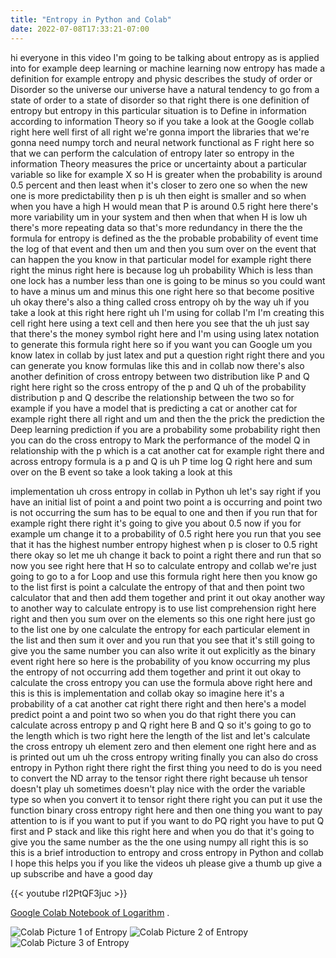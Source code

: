```yaml
---
title: "Entropy in Python and Colab"
date: 2022-07-08T17:33:21-07:00
---
```


hi everyone in this video I'm going to be talking about entropy as is applied into for example deep learning or machine learning now entropy has made a definition for example entropy and physic describes the study of order or Disorder so the universe our universe have a natural tendency to go from a state of order to a state of disorder so that right there is one definition of entropy but entropy in this particular situation is to Define in information according to information Theory so if you take a look at the Google collab right here well first of all right we're gonna import the libraries that we're gonna need numpy torch and neural network functional as F right here so that we can perform the calculation of entropy later so entropy in the information Theory measures the price or uncertainty about a particular variable so like for example X so H is greater when the probability is around 0.5 percent and then least when it's closer to zero one so when the new one is more predictability then p is uh then eight is smaller and so when when you have a high H would mean that P is around 0.5 right here there's more variability um in your system and then when that when H is low uh there's more repeating data so that's more redundancy in there the the formula for entropy is defined as the the probable probability of event time the log of that event and then um and then you sum over on the event that can happen the you know in that particular model for example right there right the minus right here is because log uh probability Which is less than one lock has a number less than one is going to be minus so you could want to have a minus um and minus this one right here so that become positive uh okay there's also a thing called cross entropy oh by the way uh if you take a look at this right here right uh I'm using for collab I'm I'm creating this cell right here using a text cell and then here you see that the uh just say that there's the money symbol right here and I'm using using latex notation to generate this formula right here so if you want you can Google um you know latex in collab by just latex and put a question right right there and you can generate you know formulas like this and in collab now there's also another definition of cross entropy between two distribution like P and Q right here right so the cross entropy of the p and Q uh of the probability distribution p and Q describe the relationship between the two so for example if you have a model that is predicting a cat or another cat for example right there all right and um and then the the prick the prediction the Deep learning prediction if you are a probability some probability right then you can do the cross entropy to Mark the performance of the model Q in relationship with the p which is a cat another cat for example right there and across entropy formula is a p and Q is uh P time log Q right here and sum over on the B event so take a look taking a look at this

implementation uh cross entropy in collab in Python uh let's say right if you have an initial list of point a and point two point a is occurring and point two is not occurring the sum has to be equal to one and then if you run that for example right there right it's going to give you about 0.5 now if you for example um change it to a probability of 0.5 right here you run that you see that it has the highest number entropy highest when p is closer to 0.5 right there okay so let me uh change it back to point a right there and run that so now you see right here that H so to calculate entropy and collab we're just going to go to a for Loop and use this formula right here then you know go to the list first is point a calculate the entropy of that and then point two calculator that and then add them together and print it out okay another way to another way to calculate entropy is to use list comprehension right here right and then you sum over on the elements so this one right here just go to the list one by one calculate the entropy for each particular element in the list and then sum it over and you run that you see that it's still going to give you the same number you can also write it out explicitly as the binary event right here so here is the probability of you know occurring my plus the entropy of not occurring add them together and print it out okay to calculate the cross entropy you can use the formula above right here and this is this is implementation and collab okay so imagine here it's a probability of a cat another cat right there right and then here's a model predict point a and point two so when you do that right there you can calculate across entropy p and Q right here B and Q so it's going to go to the length which is two right here the length of the list and let's calculate the cross entropy uh element zero and then element one right here and as is printed out um uh the cross entropy writing finally you can also do cross entropy in Python right there right the first thing you need to do is you need to convert the ND array to the tensor right there right because uh tensor doesn't play uh sometimes doesn't play nice with the order the variable type so when you convert it to tensor right there right you can put it use the function binary cross entropy right here and then one thing you want to pay attention to is if you want to put if you want to do PQ right you have to put Q first and P stack and like this right here and when you do that it's going to give you the same number as the the one using numpy all right this is so this is a brief introduction to entropy and cross entropy in Python and collab I hope this helps you if you like the videos uh please give a thumb up give a up subscribe and have a good day

{{< youtube rI2PtQF3juc >}} 


[Google Colab Notebook of Logarithm](https://colab.research.google.com/drive/15nEZPP9aGvLPONzxzWa3xUxKd0fQRhBo?usp=sharing) . 


![Colab Picture 1 of Entropy](/img/entropy-01.jpg)
![Colab Picture 2 of Entropy](/img/entropy-02.jpg)
![Colab Picture 3 of Entropy](/img/entropy-03.jpg)
